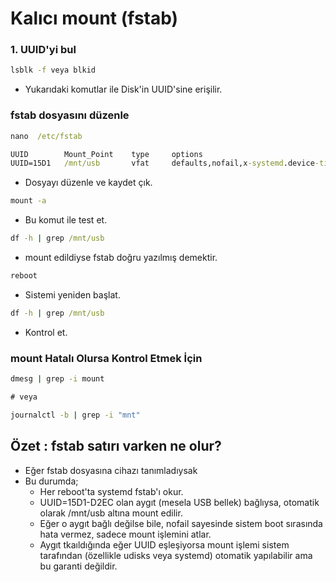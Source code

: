 # Kalıcı mount (fstab)


### 1. UUID'yi bul

```cmd
lsblk -f veya blkid
```
* Yukarıdaki komutlar ile Disk'in UUID'sine erişilir.

### fstab dosyasını düzenle

```cmd
nano  /etc/fstab
```

```cmd
UUID        Mount_Point    type     options                                        dump    pass
UUID=15D1   /mnt/usb       vfat     defaults,nofail,x-systemd.device-timeout=10     0       2
```
* Dosyayı düzenle ve kaydet çık.

```cmd
mount -a
```
* Bu komut ile test et.

```cmd
df -h | grep /mnt/usb
```
* mount edildiyse fstab doğru yazılmış demektir.


```cmd
reboot
```
* Sistemi yeniden başlat.

```cmd
df -h | grep /mnt/usb
```
* Kontrol et.

### mount Hatalı Olursa Kontrol Etmek İçin

```cmd
dmesg | grep -i mount

# veya

journalctl -b | grep -i "mnt"
```

## Özet : fstab satırı varken ne olur?

* Eğer fstab dosyasına cihazı tanımladıysak
* Bu durumda;
  * Her reboot'ta systemd fstab'ı okur.
  * UUID=15D1-D2EC olan aygıt (mesela USB bellek) bağlıysa, otomatik olarak /mnt/usb altına mount edilir.
  * Eğer o aygıt bağlı değilse bile, nofail sayesinde sistem boot sırasında hata vermez, sadece mount işlemini atlar.
  * Aygıt tkaıldığında eğer UUID eşleşiyorsa mount işlemi sistem tarafından (özellikle udisks veya systemd) otomatik yapılabilir ama bu garanti değildir.
 












































